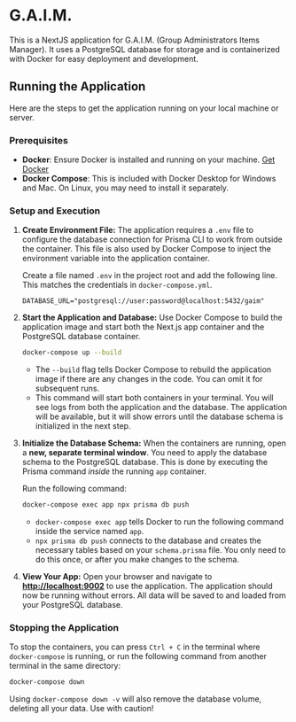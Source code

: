 # G.A.I.M.

This is a NextJS application for G.A.I.M. (Group Administrators Items Manager). It uses a PostgreSQL database for storage and is containerized with Docker for easy deployment and development.

## Running the Application

Here are the steps to get the application running on your local machine or server.

### Prerequisites

*   **Docker**: Ensure Docker is installed and running on your machine. [Get Docker](https://www.docker.com/get-started)
*   **Docker Compose**: This is included with Docker Desktop for Windows and Mac. On Linux, you may need to install it separately.

### Setup and Execution

1.  **Create Environment File:**
    The application requires a `.env` file to configure the database connection for Prisma CLI to work from outside the container. This file is also used by Docker Compose to inject the environment variable into the application container.

    Create a file named `.env` in the project root and add the following line. This matches the credentials in `docker-compose.yml`.
    ```
    DATABASE_URL="postgresql://user:password@localhost:5432/gaim"
    ```

2.  **Start the Application and Database:**
    Use Docker Compose to build the application image and start both the Next.js app container and the PostgreSQL database container.
    ```bash
    docker-compose up --build
    ```
    - The `--build` flag tells Docker Compose to rebuild the application image if there are any changes in the code. You can omit it for subsequent runs.
    - This command will start both containers in your terminal. You will see logs from both the application and the database. The application will be available, but it will show errors until the database schema is initialized in the next step.

3.  **Initialize the Database Schema:**
    When the containers are running, open a **new, separate terminal window**. You need to apply the database schema to the PostgreSQL database. This is done by executing the Prisma command *inside* the running `app` container.

    Run the following command:
    ```bash
    docker-compose exec app npx prisma db push
    ```
    - `docker-compose exec app` tells Docker to run the following command inside the service named `app`.
    - `npx prisma db push` connects to the database and creates the necessary tables based on your `schema.prisma` file. You only need to do this once, or after you make changes to the schema.

4.  **View Your App:**
    Open your browser and navigate to **[http://localhost:9002](http://localhost:9002)** to use the application. The application should now be running without errors. All data will be saved to and loaded from your PostgreSQL database.

### Stopping the Application
To stop the containers, you can press `Ctrl + C` in the terminal where `docker-compose` is running, or run the following command from another terminal in the same directory:
```bash
docker-compose down
```
Using `docker-compose down -v` will also remove the database volume, deleting all your data. Use with caution!
